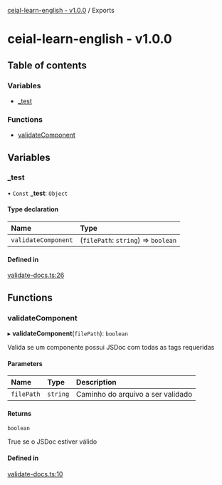 [ceial-learn-english - v1.0.0](README.md) / Exports

# ceial-learn-english - v1.0.0

## Table of contents

### Variables

- [\_test](modules.md#_test)

### Functions

- [validateComponent](modules.md#validatecomponent)

## Variables

### \_test

• `Const` **\_test**: `Object`

#### Type declaration

| Name | Type |
| :------ | :------ |
| `validateComponent` | (`filePath`: `string`) => `boolean` |

#### Defined in

[validate-docs.ts:26](https://github.com/carlosedupm/ceial-learn-english/blob/cda9f10/scripts/validate-docs.ts#L26)

## Functions

### validateComponent

▸ **validateComponent**(`filePath`): `boolean`

Valida se um componente possui JSDoc com todas as tags requeridas

#### Parameters

| Name | Type | Description |
| :------ | :------ | :------ |
| `filePath` | `string` | Caminho do arquivo a ser validado |

#### Returns

`boolean`

True se o JSDoc estiver válido

#### Defined in

[validate-docs.ts:10](https://github.com/carlosedupm/ceial-learn-english/blob/cda9f10/scripts/validate-docs.ts#L10)
